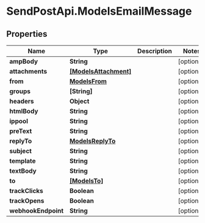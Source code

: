 # SendPostApi.ModelsEmailMessage

## Properties
Name | Type | Description | Notes
------------ | ------------- | ------------- | -------------
**ampBody** | **String** |  | [optional] 
**attachments** | [**[ModelsAttachment]**](ModelsAttachment.md) |  | [optional] 
**from** | [**ModelsFrom**](ModelsFrom.md) |  | [optional] 
**groups** | **[String]** |  | [optional] 
**headers** | **Object** |  | [optional] 
**htmlBody** | **String** |  | [optional] 
**ippool** | **String** |  | [optional] 
**preText** | **String** |  | [optional] 
**replyTo** | [**ModelsReplyTo**](ModelsReplyTo.md) |  | [optional] 
**subject** | **String** |  | [optional] 
**template** | **String** |  | [optional] 
**textBody** | **String** |  | [optional] 
**to** | [**[ModelsTo]**](ModelsTo.md) |  | [optional] 
**trackClicks** | **Boolean** |  | [optional] 
**trackOpens** | **Boolean** |  | [optional] 
**webhookEndpoint** | **String** |  | [optional] 



